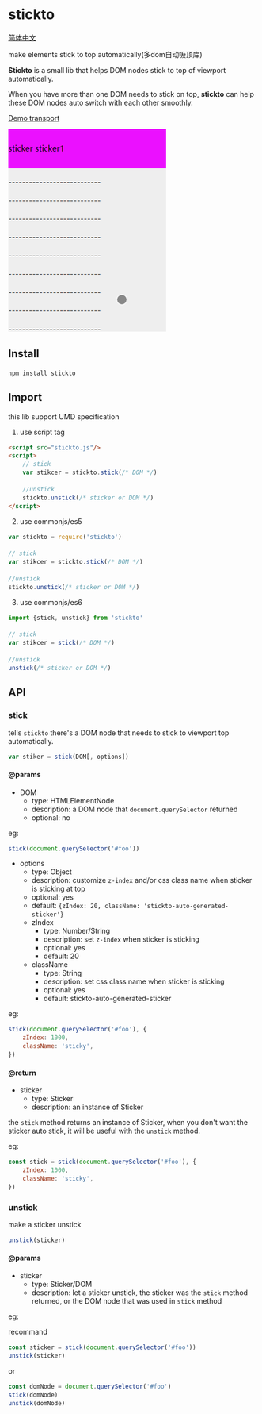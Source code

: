 # stickto

[简体中文](./README.zh-CN.md)

make elements stick to top automatically(多dom自动吸顶库)

**Stickto** is a small lib that helps DOM nodes stick to top of viewport automatically.

When you have more than one DOM needs to stick on top, **stickto** can help these DOM nodes auto switch with each other smoothly.

[Demo transport](http://docs.gomeminus.com/stickto/)

![demo.gif](demo.gif)


## Install 

```
npm install stickto
```

## Import

this lib support UMD specification

1. use script tag
```html
<script src="stickto.js"/>
<script>
    // stick
    var stikcer = stickto.stick(/* DOM */)

    //unstick
    stickto.unstick(/* sticker or DOM */)
</script>
```

2. use commonjs/es5

```javascript
var stickto = require('stickto')

// stick
var stikcer = stickto.stick(/* DOM */)

//unstick
stickto.unstick(/* sticker or DOM */)
```

3. use commonjs/es6

```javascript
import {stick, unstick} from 'stickto'

// stick
var stikcer = stick(/* DOM */)

//unstick
unstick(/* sticker or DOM */)
```

## API

### stick

tells `stickto` there's a DOM node that needs to stick to viewport top automatically.

```js
var stiker = stick(DOM[, options])
```

#### @params

* DOM 
    * type: HTMLElementNode
    * description: a DOM node that `document.querySelector` returned
    * optional: no

eg:

```js
stick(document.querySelector('#foo'))
```

* options
    * type: Object
    * description: customize `z-index` and/or css class name when sticker is sticking at top
    * optional: yes
    * default: `{zIndex: 20, className: 'stickto-auto-generated-sticker'}`
    * zIndex
        * type: Number/String
        * description: set `z-index` when sticker is sticking
        * optional: yes
        * default: 20
    * className
        * type: String
        * description: set css class name when sticker is sticking
        * optional: yes
        * default: stickto-auto-generated-sticker

eg:

```js
stick(document.querySelector('#foo'), {
    zIndex: 1000,
    className: 'sticky',
})
```

#### @return 

* sticker
    * type: Sticker
    * description: an instance of Sticker

the `stick` method returns an instance of Sticker, when you don't want the sticker auto stick, it will be useful with the `unstick` method.

eg:

```js
const stick = stick(document.querySelector('#foo'), {
    zIndex: 1000,
    className: 'sticky',
})
```

### unstick

make a sticker unstick

```js
unstick(sticker)
```

#### @params

* sticker
    * type: Sticker/DOM
    * description: let a sticker unstick, the sticker was the `stick` method returned, or the DOM node that was used in `stick` method

eg:

recommand
```js
const sticker = stick(document.querySelector('#foo'))
unstick(sticker)
```
or

```js
const domNode = document.querySelector('#foo')
stick(domNode)
unstick(domNode)
```